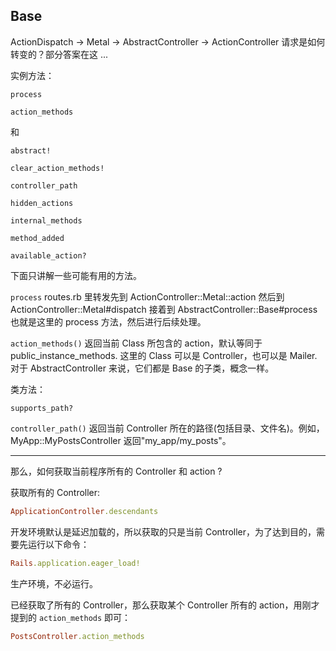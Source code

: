 ## Base

ActionDispatch -> Metal -> AbstractController -> ActionController 请求是如何转变的？部分答案在这 ...

实例方法：

```
process

action_methods
```

和

```
abstract!

clear_action_methods!

controller_path

hidden_actions

internal_methods

method_added

available_action?
```

下面只讲解一些可能有用的方法。

`process` routes.rb 里转发先到 ActionController::Metal::action 然后到 ActionController::Metal#dispatch 接着到 AbstractController::Base#process 也就是这里的 process 方法，然后进行后续处理。

`action_methods()` 返回当前 Class 所包含的 action，默认等同于 public_instance_methods. 这里的 Class 可以是 Controller，也可以是 Mailer. 对于 AbstractController 来说，它们都是 Base 的子类，概念一样。

类方法：

```
supports_path?
```

`controller_path()` 返回当前 Controller 所在的路径(包括目录、文件名)。例如，MyApp::MyPostsController 返回"my_app/my_posts"。

---

那么，如何获取当前程序所有的 Controller 和 action ?

获取所有的 Controller:

```ruby
ApplicationController.descendants
```

开发环境默认是延迟加载的，所以获取的只是当前 Controller，为了达到目的，需要先运行以下命令：

```ruby
Rails.application.eager_load!
```

生产环境，不必运行。

已经获取了所有的 Controller，那么获取某个 Controller 所有的 action，用刚才提到的 `action_methods` 即可：

```ruby
PostsController.action_methods
```
